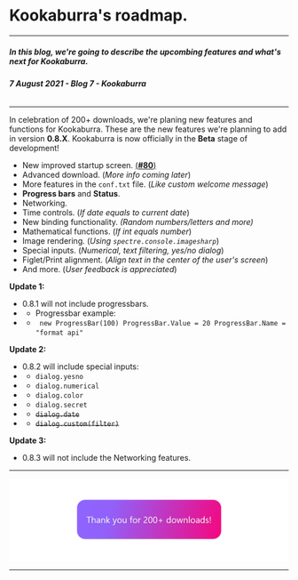 # Kookaburra's roadmap.
-----
##### **In this blog, we're going to describe the upcombing features and what's next for Kookaburra.** 
###### ***7 August 2021 - Blog 7 - Kookaburra***
-----

In celebration of 200+ downloads, we're planing new features and functions for Kookaburra. These are the new features we're planning to add in version **0.8.X**. Kookaburra is now officially in the **Beta** stage of development!
- New improved startup screen. [(**#80**)](https://github.com/AZProductions/Kookaburra/issues/80)
- Advanced download. (*More info coming later*)
- More features in the `conf.txt` file. (*Like custom welcome message*)
- **Progress bars** and **Status**.
- Networking.
- Time controls. (*If date equals to current date*)
- New binding functionality. *(Random numbers/letters and more)*
- Mathematical functions. (*If int equals number*)
- Image rendering. (*Using `spectre.console.imagesharp`*)
- Special inputs. (*Numerical, text filtering,  yes/no dialog*)
- Figlet/Print alignment. (*Align text in the center of the user's screen*)
- And more. (*User feedback is appreciated*)


**Update 1:**
- 0.8.1 will not include progressbars.
- - Progressbar example:
- - ``` new ProgressBar(100) ProgressBar.Value = 20 ProgressBar.Name = "format api"```

**Update 2:**
- 0.8.2 will include special inputs:
- - `dialog.yesno`
- - `dialog.numerical`
- - `dialog.color`
- - `dialog.secret`
- - <s>`dialog.date`</s>
- - <s>`dialog.custom(filter)`</s>

**Update 3:**
- 0.8.3 will not include the Networking features.

----
<img src="https://raw.githubusercontent.com/AZProductions/Kookaburra/main/docs-img/graph7.png" class="center">

----
